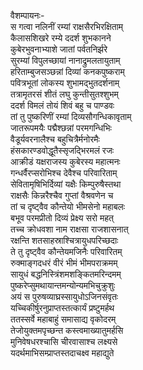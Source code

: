 वैशम्पायनः-  
स गत्वा नलिनीं रम्यां राक्षसैरभिरक्षिताम्  
कैलासशिखरे रम्ये ददर्श शुभकानने  
कुबेरभुवनाभ्याशे जातां पर्वतनिर्झरे  
सुरम्यां विपुलच्छायां नानाद्रुमलतायुताम्  
हरिताम्बुजसञ्छन्नां दिव्यां कनकपुष्कराम्  
पवित्रभूतां लोकस्य शुभामद्भुतदर्शनाम्  
तत्रामृतरसं शीतं लघु कुन्तीसुतश्शुभम्  
ददर्श विमलं तोयं शिवं बहु च पाण्डवः  
तां तु पुष्करिणीं रम्यां दिव्यसौगन्धिकावृताम्  
जातरूपमयैः पद्मैश्छन्नां परमगन्धिभिः  
वैडूर्यवरनालैश्च बहुचित्रैर्मनोरमैः  
हंसकारण्डवोद्धूतैस्सृजद्भिरमलं रजः  
आक्रीडं यक्षराजस्य कुबेरस्य महात्मनः  
गन्धर्वैरप्सरोभिश्च देवैश्च परिवारिताम्  
सेवितामृषिभिर्दिव्यां यक्षैः किम्पुरुषैस्तथा  
राक्षसैः किन्नरैश्चैव गुप्तां वैश्रवणेन च  
तां च दृष्ट्वैव कौन्तेयो भीमसेनो महाबलः  
बभूव परमप्रीतो दिव्यं प्रेक्ष्य सरो महत्  
तच्च क्रोधवशा नाम राक्षसा राजशासनात्  
रक्षन्ति शतसाहस्राश्चित्रायुधपरिच्छदाः  
ते तु दृष्ट्वैव कौन्तेयमजिनैः परिवारितम्  
रुक्माङ्गदधरं वीरं भीमं भीमपराक्रमम्  
सायुधं बद्धनिस्त्रिंशमशङ्कितमरिन्दमम्  
पुष्करेप्सुमथायान्तमन्योन्यमभिचुक्रुशुः  
अयं स पुरुषव्याघ्रस्सायुधोऽजिनसंवृतः  
यच्चिकीर्षुरनुप्राप्तस्तत्कार्यं प्रष्टुमर्हथ  
ततस्सर्वे महाबाहुं समासाद्य वृकोदरम्  
तेजोयुक्तमपृच्छन्त कस्त्वमाख्यातुमर्हसि  
मुनिवेषधरश्चासि चीरवासाश्च लक्ष्यसे  
यदर्थमाभिसम्प्राप्तस्तदाचक्ष्व महाद्युते  
